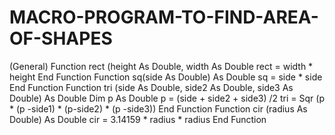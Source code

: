 # MACRO-PROGRAM-TO-FIND-AREA-OF-SHAPES
(General) Function rect (height As Double, width As Double rect = width * height End Function Function sq(side As Double) As Double sq = side * side End Function Function tri (side As Double, side2 As Double, side3 As Double) As Double Dim p As Double p = (side + side2 + side3) /2 tri = Sqr (p * (p -side1) * (p-side2) * (p -side3)) End Function Function cir (radius As Double) As Double cir = 3.14159 * radius * radius End Function
